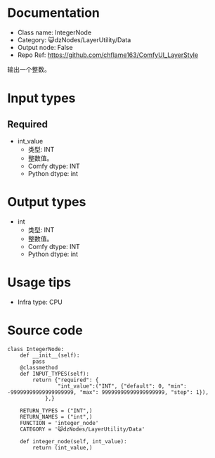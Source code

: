 # Documentation
- Class name: IntegerNode
- Category: 😺dzNodes/LayerUtility/Data
- Output node: False
- Repo Ref: https://github.com/chflame163/ComfyUI_LayerStyle

输出一个整数。

# Input types
## Required

- int_value
    - 类型: INT
    - 整数值。
    - Comfy dtype: INT
    - Python dtype: int

# Output types

- int
    - 类型: INT
    - 整数值。
    - Comfy dtype: INT
    - Python dtype: int

# Usage tips
- Infra type: CPU

# Source code
```
class IntegerNode:
    def __init__(self):
        pass
    @classmethod
    def INPUT_TYPES(self):
        return {"required": {
                "int_value":("INT", {"default": 0, "min": -99999999999999999999, "max": 99999999999999999999, "step": 1}),
            },}

    RETURN_TYPES = ("INT",)
    RETURN_NAMES = ("int",)
    FUNCTION = 'integer_node'
    CATEGORY = '😺dzNodes/LayerUtility/Data'

    def integer_node(self, int_value):
        return (int_value,)
```